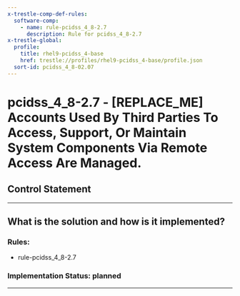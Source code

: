 ```yaml
---
x-trestle-comp-def-rules:
  software-comp:
    - name: rule-pcidss_4_8-2.7
      description: Rule for pcidss_4_8-2.7
x-trestle-global:
  profile:
    title: rhel9-pcidss_4-base
    href: trestle://profiles/rhel9-pcidss_4-base/profile.json
  sort-id: pcidss_4_8-02.07
---
```


# pcidss_4_8-2.7 - \[REPLACE_ME\] Accounts Used By Third Parties To Access, Support, Or Maintain System Components Via Remote Access Are Managed.

## Control Statement

______________________________________________________________________

## What is the solution and how is it implemented?

<!-- For implementation status enter one of: implemented, partial, planned, alternative, not-applicable -->

<!-- Note that the list of rules under ### Rules: is read-only and changes will not be captured after assembly to JSON -->

<!-- Add control implementation description here for control: pcidss_4_8-2.7 -->

### Rules:

  - rule-pcidss_4_8-2.7

### Implementation Status: planned

______________________________________________________________________
